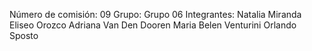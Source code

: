 Número de comisión: 09
Grupo: Grupo 06
Integrantes:
Natalia Miranda
Eliseo Orozco
Adriana  Van Den Dooren
Maria Belen Venturini
Orlando Sposto
